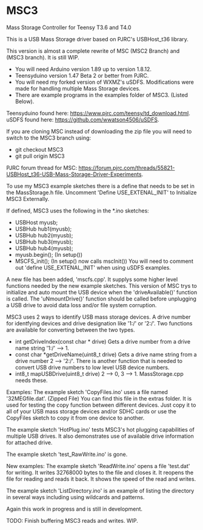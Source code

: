 # MSC3
Mass Storage Controller for Teensy T3.6 and T4.0

This is a USB Mass Storage driver based on PJRC's USBHost_t36 library.

This version is almost a complete rewrite of MSC (MSC2 Branch) and (MSC3 branch).
It is still WIP.

- You will need Arduino version 1.89 up to version 1.8.12.
- Teensyduino version 1.47 Beta 2 or better from PJRC.
- You will need my forked version of WXMZ's uSDFS. Modifications
  were made for handling multiple Mass Storage devices.
- There are example programs in the examples folder of MSC3. (Listed Below).

Teensyduino found here: https://www.pjrc.com/teensy/td_download.html.      
uSDFS found here: https://github.com/wwatson4506/uSDFS.

If you are cloning MSC instead of downloading the zip file you will need to switch to the MSC3 branch using:
- git checkout MSC3
- git pull origin MSC3

PJRC forum thread for MSC: https://forum.pjrc.com/threads/55821-USBHost_t36-USB-Mass-Storage-Driver-Experiments.

To use my MSC3 example sketches there is a define that needs to be set in the MassStorage.h file.
Uncomment 'Define USE_EXTENAL_INIT' to Initialize MSC3 Externally.

If defined, MSC3 uses the following in the *.ino sketches:
- USBHost myusb;
- USBHub hub1(myusb);
- USBHub hub2(myusb);
- USBHub hub3(myusb);
- USBHub hub4(myusb);
- myusb.begin(); (In setup())
- MSCFS_init();   (In setup() now calls mscInit())
You will need to comment out 'define USE_EXTENAL_INIT' when using uSDFS examples.

A new file has been added, 'mscfs.cpp'. It supplys some higher level functions needed by the new example sketches.
This version of MSC trys to initialize and auto mount the USB device when the 'driveAvailable()' function is called.
The 'uNmountDrive()' function should be called before unplugging a USB drive to avoid data loss and/or file system corruption.

MSC3 uses 2 ways to identify USB mass storage devices. A drive number for identfying devices and drive designation like '1:/' or '2:/'. Two functions are available for converting between the two types.
- int getDriveIndex(const char * drive) Gets a drive number from a drive name string '1:/' --> 1.
- const char *getDriveName(uint8_t drive) Gets a drive name string from a drive number 2 --> '2:/'.
There is another function that is needed to convert USB drive numbers to low level USB device numbers.
- int8_t mapUSBDrive(uint8_t drive) 2 --> 0, 3 --> 1. MassStorage.cpp needs these.

Examples:
The example sketch 'CopyFiles.ino' uses a file named '32MEGfile.dat'. (Zipped File) You can find this file in the extras folder. It is used for testing the copy function between different devices. Just copy it to all of your USB mass storage devices and/or SDHC cards or use the CopyFiles sketch to copy it from one device to another.

The example sketch 'HotPlug.ino' tests MSC3's hot plugging capabilities of multiple USB drives. It also demonstrates use of available drive information for attached drive.

The example sketch 'test_RawWrite.ino' is gone.

New examples:
The example sketch 'ReadWrite.ino' opens a file 'test.dat' for writing. It writes 32768000 bytes to the file and closes it. It reopens the file for reading and reads it back. It shows the speed of the read and writes.

The example sketch 'ListDirectory.ino' is an example of listing the directory in several ways including using wildcards and patterns.

Again this work in progress and is still in development.

TODO: Finish buffering MSC3 reads and writes. WIP.
